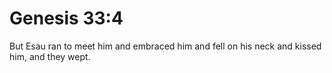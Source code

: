 # Genesis 33:4

But Esau ran to meet him and embraced him and fell on his neck and kissed him, and they wept.
